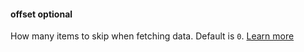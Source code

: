 #### offset <def-type>optional</def-type>
How many items to skip when fetching data. Default is `0`. [Learn more](/api/params/offset.html)